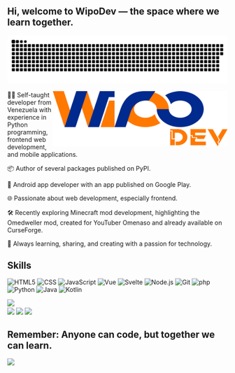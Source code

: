 ## **Hi, welcome to WipoDev — the space where we learn together.**

<div align="center">

![snake commits](https://github.com/wipodev/wipodev/blob/main/assets/snakeCommits.svg)

</div>

<img width="400" height="auto" align="right" src="./assets/logo-main.svg">

👨‍💻 Self-taught developer from Venezuela with experience in Python programming, frontend web development, and mobile applications.

📦 Author of several packages published on PyPI.

📱 Android app developer with an app published on Google Play.

🌐 Passionate about web development, especially frontend.

🛠️ Recently exploring Minecraft mod development, highlighting the Omedweller mod, created for YouTuber Omenaso and already available on CurseForge.

🚀 Always learning, sharing, and creating with a passion for technology.

## Skills

![HTML5](https://img.shields.io/badge/-HTML5-E34F26?style=for-the-badge&logo=html5&logoColor=white)
![CSS](https://img.shields.io/badge/-CSS-663399?style=for-the-badge&logo=css&logoColor=white)
![JavaScript](https://img.shields.io/badge/-JavaScript-F7DF1E?style=for-the-badge&logo=JavaScript&logoColor=black)
![Vue](https://img.shields.io/badge/-Vue-4FC08D?style=for-the-badge&logo=vue.js&logoColor=white)
![Svelte](https://img.shields.io/badge/-Svelte-FF3E00?style=for-the-badge&logo=svelte&logoColor=white)
![Node.js](https://img.shields.io/badge/-Node.js-5FA04E?style=for-the-badge&logo=node.js&logoColor=white)
![Git](https://img.shields.io/badge/-Git-F05032?style=for-the-badge&logo=git&logoColor=white)
![php](https://img.shields.io/badge/-php-777BB4?style=for-the-badge&logo=php&logoColor=white)
![Python](https://img.shields.io/badge/-Python-3776AB?style=for-the-badge&logo=python&logoColor=white)
![Java](https://img.shields.io/badge/-Java-ED8B00?style=for-the-badge&logo=openjdk&logoColor=white)
![Kotlin](https://img.shields.io/badge/-Kotlin-7F52FF?style=for-the-badge&logo=kotlin&logoColor=white)

  
![](http://github-profile-summary-cards.vercel.app/api/cards/profile-details?username=wipodev&theme=github_dark)  
![](http://github-profile-summary-cards.vercel.app/api/cards/repos-per-language?username=wipodev&theme=github_dark)
![](http://github-profile-summary-cards.vercel.app/api/cards/most-commit-language?username=wipodev&theme=github_dark)
![](https://github-profile-summary-cards.vercel.app/api/cards/stats?username=wipodev&theme=github_dark)

## **Remember: Anyone can code, but together we can learn.**

![](https://hit.yhype.me/github/profile?account_id=32320534)
